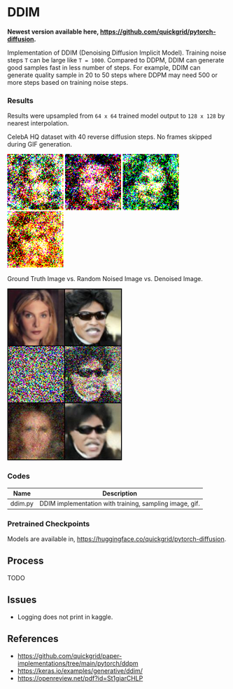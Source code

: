 # DDIM

**Newest version available here, https://github.com/quickgrid/pytorch-diffusion.**

Implementation of DDIM (Denoising Diffusion Implicit Model). Training noise steps `T` can be large like `T = 1000`. Compared to DDPM, DDIM can generate good samples fast in less number of steps. For example, DDIM can generate quality sample in 20 to 50 steps where DDPM may need 500 or more steps based on training noise steps.


### Results

Results were upsampled from `64 x 64` trained model output to `128 x 128` by nearest interpolation. 

CelebA HQ dataset with 40 reverse diffusion steps. No frames skipped during GIF generation.

![celeba_hq](images/celeba_hq.gif "ddpm_celeba")
![celeba_hq_ema_1](images/celeba_hq_ema_1.gif "celeba_hq_ema_1")
![celeba_hq_ema_2](images/celeba_hq_ema_2.gif "celeba_hq_ema_2")
![celeba_hqa_ema_3](images/celeba_hq_ema_3.gif "celeba_hq_ema_3")

Ground Truth Image vs. Random Noised Image vs. Denoised Image.

![real_noised_denoised](images/real_noised_denoised.jpg "real_noised_denoised")

### Codes

| Name | Description |
| ----------- | ----------- |
| ddim.py | DDIM implementation with training, sampling image, gif. |


### Pretrained Checkpoints

Models are available in, https://huggingface.co/quickgrid/pytorch-diffusion.


## Process

TODO

## Issues

- Logging does not print in kaggle.

## References
- https://github.com/quickgrid/paper-implementations/tree/main/pytorch/ddpm
- https://keras.io/examples/generative/ddim/
- https://openreview.net/pdf?id=St1giarCHLP

